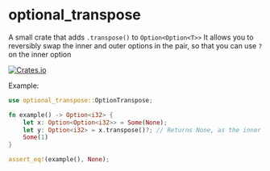 # optional_transpose
A small crate that adds `.transpose()` to `Option<Option<T>>`
It allows you to reversibly swap the inner and outer options in the pair, so that you can use `?` on the inner option

[![Crates.io](https://img.shields.io/crates/v/optional_transpose.svg)](https://crates.io/crates/optional_transpose)

Example:
```rust
use optional_transpose::OptionTranspose;

fn example() -> Option<i32> {
    let x: Option<Option<i32>> = Some(None);
    let y: Option<i32> = x.transpose()?; // Returns None, as the inner option is None
    Some(1)
}

assert_eq!(example(), None);
```